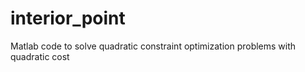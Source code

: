 # interior_point
Matlab code to solve quadratic constraint optimization problems with quadratic cost
